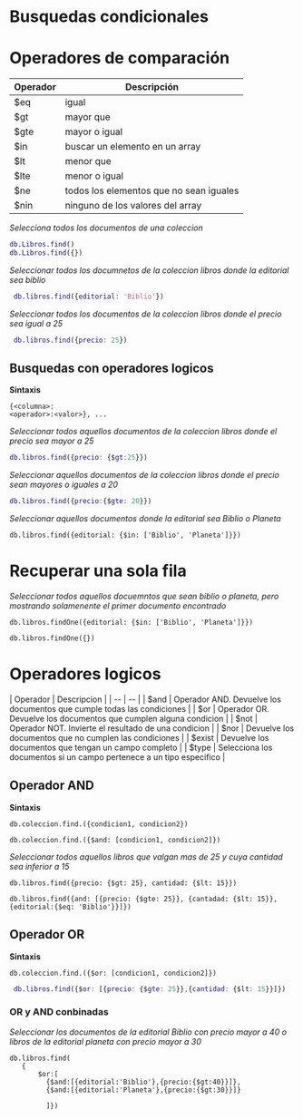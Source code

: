 # Busquedas condicionales

# Operadores de comparación 
 | Operador | Descripción |
 | -- | -- |
 | $eq | igual |
 | $gt | mayor que |
 | $gte | mayor o igual |
 | $in | buscar un elemento en un array |
 | $lt | menor que |
 | $lte | menor o igual |
 | $ne | todos los elementos que no sean iguales |
 | $nin | ninguno de los valores del array |    

_Selecciona todos los documentos de una coleccion_


```m
db.Libros.find()
db.Libros.find({})
```


_Seleccionar todos los documnetos de la coleccion libros donde la editorial sea biblio_

```m
 db.libros.find({editorial: 'Biblio'})
```

_Seleccionar todos los documentos de la coleccion libros donde el precio sea igual a 25_

```m
 db.libros.find({precio: 25})
```

## Busquedas con operadores logicos

**Sintaxis**

```
{<columna>:
<operador>:<valor>}, ...
```

_Seleccionar todos aquellos documentos de la coleccion libros donde el precio sea mayor a 25_

```m
db.libros.find({precio: {$gt:25}})
```

_Seleccionar aquellos documentos de la coleccion libros donde el precio sean mayores o iguales a 20_

```m
db.libros.find({precio:{$gte: 20}})
```

_Seleccionar aquellos documentos donde la editorial sea Biblio o Planeta_

```
db.libros.find({editorial: {$in: ['Biblio', 'Planeta']}})
```

# Recuperar una sola fila

_Seleccionar todos aquellos docuemntos que sean biblio o planeta, pero 
mostrando solamenente el primer documento encontrado_

```
db.libros.findOne({editorial: {$in: ['Biblio', 'Planeta']}})
```

```
db.libros.findOne({})
```

# Operadores logicos

| Operador | Descripcion |
      | -- | -- |
| $and | Operador AND. Devuelve los documentos que cumple todas las condiciones |
| $or | Operador OR. Devuelve los documentos que cumplen alguna condicion |
| $not | Operador NOT. Invierte el resultado de una condicion |
| $nor | Devuelve los documentos que no cumplen las condiciones |
| $exist | Devuelve los documentos que tengan un campo completo |
| $type | Selecciona los documentos si un campo pertenece a un tipo especifico |

## Operador AND 

**Sintaxis** 

```
db.coleccion.find.({condicion1, condicion2})
```

```
db.coleccion.find.({$and: [condicion1, condicion2]})
```
_Seleccionar todos aquellos libros que valgan mas de 25 y cuya cantidad sea inferior a 15_

```
db.libros.find({precio: {$gt: 25}, cantidad: {$lt: 15}})
```

```
db.libros.find({and: [{precio: {$gte: 25}}, {cantadad: {$lt: 15}}, {editorial:{$eq: 'Biblio'}}]})
```

## Operador OR 

**Sintaxis** 

```
db.coleccion.find.({$or: [condicion1, condicion2]})
```

```m
 db.libros.find({$or: [{precio: {$gte: 25}},{cantidad: {$lt: 15}}]})
```


### OR y AND conbinadas

_Seleccionar los documentos de la editorial Biblio con precio mayor a 40 o libros de la editorial planeta con precio mayor a 30_

```
db.libros.find(
   {
       $or:[
         {$and:[{editorial:'Biblio'},{precio:{$gt:40}}]},
         {$and:[{editorial:'Planeta'},{precio:{$gt:30}}]}
         
         ]})
```